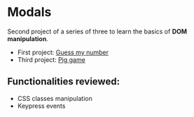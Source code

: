 # Modals

Second project of a series of three to learn the basics of **DOM manipulation**. 

- First project: [Guess my number](https://github.com/Fernando-Lz/guess-my-number)
- Third project: [Pig game](https://github.com/Fernando-Lz/pig-game)

## Functionalities reviewed:
- CSS classes manipulation
- Keypress events
